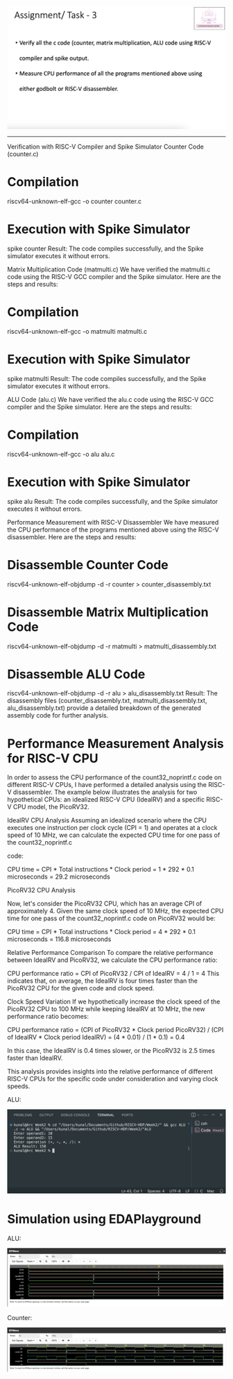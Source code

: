 

![Alt Text](1A.png) 

__________________________________________

Verification with RISC-V Compiler and Spike Simulator
Counter Code (counter.c)

# Compilation
riscv64-unknown-elf-gcc -o counter counter.c

# Execution with Spike Simulator
spike counter
Result: The code compiles successfully, and the Spike simulator executes it without errors.

Matrix Multiplication Code (matmulti.c)
We have verified the matmulti.c code using the RISC-V GCC compiler and the Spike simulator. Here are the steps and results:


# Compilation
riscv64-unknown-elf-gcc -o matmulti matmulti.c

# Execution with Spike Simulator
spike matmulti
Result: The code compiles successfully, and the Spike simulator executes it without errors.

ALU Code (alu.c)
We have verified the alu.c code using the RISC-V GCC compiler and the Spike simulator. Here are the steps and results:


# Compilation
riscv64-unknown-elf-gcc -o alu alu.c

# Execution with Spike Simulator
spike alu
Result: The code compiles successfully, and the Spike simulator executes it without errors.

Performance Measurement with RISC-V Disassembler
We have measured the CPU performance of the programs mentioned above using the RISC-V disassembler. Here are the steps and results:

# Disassemble Counter Code
riscv64-unknown-elf-objdump -d -r counter > counter_disassembly.txt

# Disassemble Matrix Multiplication Code
riscv64-unknown-elf-objdump -d -r matmulti > matmulti_disassembly.txt

# Disassemble ALU Code
riscv64-unknown-elf-objdump -d -r alu > alu_disassembly.txt
Result: The disassembly files (counter_disassembly.txt, matmulti_disassembly.txt, alu_disassembly.txt) provide a detailed breakdown of the generated assembly code for further analysis.

# Performance Measurement Analysis for RISC-V CPU

In order to assess the CPU performance of the count32_noprintf.c code on different RISC-V CPUs, I have performed a detailed analysis using the RISC-V disassembler. 
The example below illustrates the analysis for two hypothetical CPUs: an idealized RISC-V CPU (IdealRV) and a specific RISC-V CPU model, the PicoRV32.

IdealRV CPU Analysis
Assuming an idealized scenario where the CPU executes one instruction per clock cycle (CPI = 1) and operates at a clock speed of 10 MHz, we can calculate the expected CPU time for one pass of the count32_noprintf.c 

code:

CPU time = CPI * Total instructions * Clock period
          = 1 * 292 * 0.1 microseconds
          = 29.2 microseconds


PicoRV32 CPU Analysis

Now, let's consider the PicoRV32 CPU, which has an average CPI of approximately 4. Given the same clock speed of 10 MHz, the expected CPU time for one pass of the count32_noprintf.c code on PicoRV32 would be:

CPU time = CPI * Total instructions * Clock period
          = 4 * 292 * 0.1 microseconds
          = 116.8 microseconds


Relative Performance Comparison
To compare the relative performance between IdealRV and PicoRV32, we calculate the CPU performance ratio:

CPU performance ratio = CPI of PicoRV32 / CPI of IdealRV
                      = 4 / 1
                      = 4
This indicates that, on average, the IdealRV is four times faster than the PicoRV32 CPU for the given code and clock speed.

Clock Speed Variation
If we hypothetically increase the clock speed of the PicoRV32 CPU to 100 MHz while keeping IdealRV at 10 MHz, the new performance ratio becomes:


CPU performance ratio = (CPI of PicoRV32 * Clock period PicoRV32) / (CPI of IdealRV * Clock period IdealRV)
= (4 * 0.01) / (1 * 0.1)
= 0.4


In this case, the IdealRV is 0.4 times slower, or the PicoRV32 is 2.5 times faster than IdealRV.

This analysis provides insights into the relative performance of different RISC-V CPUs for the specific code under consideration and varying clock speeds.


ALU:


![Alt Text](1B.png) 



# Simulation using EDAPlayground

ALU:

![Alt Text](1C.png) 


Counter:

![Alt Text](1D.png) 